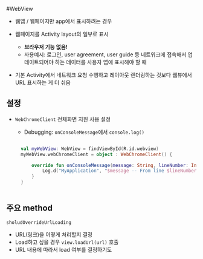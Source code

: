 #WebView
- 웹앱 / 웹페이지만 app에서 표시하려는 경우
- 웹페이지를 Activity layout의 일부로 표시
  - **브라우저 기능 없음!**
  - 사용예시: 로그인, user agreement, user guide 등 네트워크에 접속해서 업데이트되어야 하는 데이터를 사용자 앱에 표시해야 할 때
  
- 기본 Activity에서 네트워크 요청 수행하고 레이아웃 렌더링하는 것보다 웹뷰에서 URL 표시하는 게 더 쉬움

## 설정
- `WebChromeClient` 전체화면 지원 사용 설정
  - Debugging: `onConsoleMessage`에서 `console.log()`
  
  ```kotlin
  
    val myWebView: WebView = findViewById(R.id.webview)
    myWebView.webChromeClient = object : WebChromeClient() {

        override fun onConsoleMessage(message: String, lineNumber: Int, sourceID: String) {
            Log.d("MyApplication", "$message -- From line $lineNumber of $sourceID")
        }
    }
    
  ```

## 주요 method
`sholudOverrideUrlLoading`
- URL(링크)을 어떻게 처리할지 결정
- Load하고 싶을 경우 `view.loadUrl(url)` 호출
- URL 내용에 따라서 load 여부를 결정하기도
